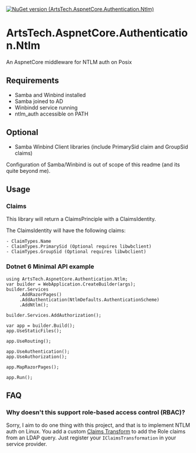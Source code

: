 [![NuGet version (ArtsTech.AspnetCore.Authentication.Ntlm)](https://img.shields.io/nuget/v/ArtsTech.AspnetCore.Authentication.Ntlm.svg?style=flat-square)](https://www.nuget.org/packages/ArtsTech.AspnetCore.Authentication.Ntlm)

# ArtsTech.AspnetCore.Authentication.Ntlm
An AspnetCore middleware for NTLM auth on Posix

## Requirements

 - Samba and Winbind installed
 - Samba joined to AD
 - Winbindd service running
 - ntlm_auth accessible on PATH

## Optional

 - Samba Winbind Client libraries (include PrimarySid claim and GroupSid claims)

Configuration of Samba/Winbind is out of scope of this readme (and its quite beyond me).

## Usage

### Claims

This library will return a ClaimsPrinciple with a ClaimsIdentity.

The ClaimsIdentity will have the following claims:

    - ClaimTypes.Name
    - ClaimTypes.PrimarySid (Optional requires libwbclient)
    - ClaimTypes.GroupSid (Optional requires libwbclient)

### Dotnet 6 Minimal API example
    
    using ArtsTech.AspnetCore.Authentication.Ntlm;
    var builder = WebApplication.CreateBuilder(args);   
    builder.Services
         .AddRazorPages()
         .AddAuthentication(NtlmDefaults.AuthenticationScheme)
         .AddNtlm();

    builder.Services.AddAuthorization();

    var app = builder.Build();
    app.UseStaticFiles();

    app.UseRouting();

    app.UseAuthentication();
    app.UseAuthorization();

    app.MapRazorPages();

    app.Run();



## FAQ

### Why doesn't this support role-based access control (RBAC)?

Sorry, I aim to do one thing with this project, and that is to implement NTLM auth on Linux. You add a custom [Claims Transform](https://docs.microsoft.com/en-us/dotnet/api/microsoft.aspnetcore.authentication.iclaimstransformation.transformasync?view=aspnetcore-6.0) to add the Role claims from an LDAP query. Just register your `IClaimsTransformation` in your service provider.

